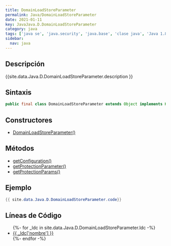 ```yaml
---
title: DomainLoadStoreParameter
permalink: Java/DomainLoadStoreParameter
date: 2021-01-11
key: JavaJava.D.DomainLoadStoreParameter
category: java
tags: ['java se', 'java.security', 'java.base', 'clase java', 'Java 1.8']
sidebar: 
  nav: java
---
```


## Descripción
{{site.data.Java.D.DomainLoadStoreParameter.description }}

## Sintaxis
~~~java
public final class DomainLoadStoreParameter extends Object implements KeyStore.LoadStoreParameter
~~~

## Constructores
* [DomainLoadStoreParameter()](/Java/DomainLoadStoreParameter/DomainLoadStoreParameter/)

## Métodos
* [getConfiguration()](/Java/DomainLoadStoreParameter/getConfiguration)
* [getProtectionParameter()](/Java/DomainLoadStoreParameter/getProtectionParameter)
* [getProtectionParams()](/Java/DomainLoadStoreParameter/getProtectionParams)

## Ejemplo
~~~java
{{ site.data.Java.D.DomainLoadStoreParameter.code}}
~~~

## Líneas de Código
<ul>
{%- for _ldc in site.data.Java.D.DomainLoadStoreParameter.ldc -%}
   <li>
       <a href="{{_ldc['url'] }}">{{ _ldc['nombre'] }}</a>
   </li>
{%- endfor -%}
</ul>
